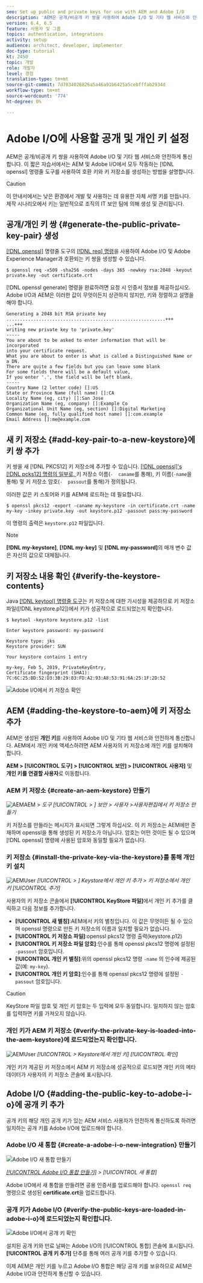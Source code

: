 ```yaml
---
seo: Set up public and private keys for use with AEM and Adobe I/O
description: 'AEM은 공개/비공개 키 쌍을 사용하여 Adobe I/O 및 기타 웹 서비스와 안전하게 통신합니다. 이 짧은 자습서에서는 AEM 및 Adobe I/O에서 모두 작동하는 openssl 명령줄 도구를 사용하여 호환 키와 키 키스토어를 생성하는 방법을 설명합니다. '
version: 6.4, 6.5
feature: 사용자 및 그룹
topics: authentication, integrations
activity: setup
audience: architect, developer, implementer
doc-type: tutorial
kt: 2450
topic: 개발
role: 개발자
level: 경험
translation-type: tm+mt
source-git-commit: 7d7034026826a5a46a91b6425a5cebfffab2934d
workflow-type: tm+mt
source-wordcount: '774'
ht-degree: 0%

---
```



# Adobe I/O에 사용할 공개 및 개인 키 설정

AEM은 공개/비공개 키 쌍을 사용하여 Adobe I/O 및 기타 웹 서비스와 안전하게 통신합니다. 이 짧은 자습서에서는 AEM 및 Adobe I/O에서 모두 작동하는 [!DNL openssl] 명령줄 도구를 사용하여 호환 키와 키 저장소를 생성하는 방법을 설명합니다.

>[!CAUTION]
>
>이 안내서에서는 낮은 환경에서 개발 및 사용하는 데 유용한 자체 서명 키를 만듭니다. 제작 시나리오에서 키는 일반적으로 조직의 IT 보안 팀에 의해 생성 및 관리됩니다.

## 공개/개인 키 쌍 {#generate-the-public-private-key-pair} 생성

[[!DNL openssl]](https://www.openssl.org/docs/man1.0.2/man1/openssl.html) 명령줄 도구의 [[!DNL req] 명령](https://www.openssl.org/docs/man1.0.2/man1/req.html)을 사용하여 Adobe I/O 및 Adobe Experience Manager과 호환되는 키 쌍을 생성할 수 있습니다.

```shell
$ openssl req -x509 -sha256 -nodes -days 365 -newkey rsa:2048 -keyout private.key -out certificate.crt
```

[!DNL openssl generate] 명령을 완료하려면 요청 시 인증서 정보를 제공하십시오. Adobe I/O과 AEM은 이러한 값이 무엇이든지 상관하지 않지만, 키와 정렬하고 설명을 해야 합니다.

```
Generating a 2048 bit RSA private key
...........................................................+++
...+++
writing new private key to 'private.key'
-----
You are about to be asked to enter information that will be incorporated
into your certificate request.
What you are about to enter is what is called a Distinguished Name or a DN.
There are quite a few fields but you can leave some blank
For some fields there will be a default value,
If you enter '.', the field will be left blank.
-----
Country Name (2 letter code) []:US
State or Province Name (full name) []:CA
Locality Name (eg, city) []:San Jose
Organization Name (eg, company) []:Example Co
Organizational Unit Name (eg, section) []:Digital Marketing
Common Name (eg, fully qualified host name) []:com.example
Email Address []:me@example.com
```

## 새 키 저장소 {#add-key-pair-to-a-new-keystore}에 키 쌍 추가

키 쌍을 새 [!DNL PKCS12] 키 저장소에 추가할 수 있습니다. [[!DNL openssl]'s [!DNL pcks12] 명령의 일부로, ](https://www.openssl.org/docs/man1.0.2/man1/pkcs12.html) 키 저장소 이름(`-  caname`를 통해), 키 이름(`-name`을 통해) 및 키 저장소 암호(`-  passout`를 통해)가 정의됩니다.

이러한 값은 키 스토어와 키를 AEM에 로드하는 데 필요합니다.

```shell
$ openssl pkcs12 -export -caname my-keystore -in certificate.crt -name my-key -inkey private.key -out keystore.p12 -passout pass:my-password
```

이 명령의 출력은 `keystore.p12` 파일입니다.

>[!NOTE]
>
>**[!DNL my-keystore]**, **[!DNL my-key]** 및 **[!DNL my-password]**&#x200B;의 매개 변수 값은 자신의 값으로 대체됩니다.

## 키 저장소 내용 확인 {#verify-the-keystore-contents}

Java [[!DNL keytool] 명령줄 도구](https://docs.oracle.com/middleware/1213/wls/SECMG/keytool-summary-appx.htm#SECMG818)는 키 저장소에 대한 가시성을 제공하므로 키 저장소 파일([!DNL keystore.p12])에서 키가 성공적으로 로드되었는지 확인합니다.

```shell
$ keytool -keystore keystore.p12 -list

Enter keystore password: my-password

Keystore type: jks
Keystore provider: SUN

Your keystore contains 1 entry

my-key, Feb 5, 2019, PrivateKeyEntry,
Certificate fingerprint (SHA1): 7C:6C:25:BD:52:D3:3B:29:83:FD:A2:93:A8:53:91:6A:25:1F:2D:52
```

![Adobe I/O에서 키 저장소 확인](assets/set-up-public-private-keys-for-use-with-aem-and-adobe-io/adobe-io--public-keys.png)

## AEM {#adding-the-keystore-to-aem}에 키 저장소 추가

AEM은 생성된 **개인 키**&#x200B;를 사용하여 Adobe I/O 및 기타 웹 서비스와 안전하게 통신합니다. AEM에서 개인 키에 액세스하려면 AEM 사용자의 키 저장소에 개인 키를 설치해야 합니다.

**AEM > [!UICONTROL 도구] > [!UICONTROL 보안] > [!UICONTROL 사용자]** 및 **개인 키를 연결할 사용자**&#x200B;로 이동합니다.

### AEM 키 저장소 {#create-an-aem-keystore} 만들기

![AEMAEM > ](assets/set-up-public-private-keys-for-use-with-aem-and-adobe-io/aem--create-keystore.png)
*도구  [!UICONTROL > ] 보안  > 사용자   >사용자편집에서 키 저장소 만들기*

키 저장소를 만들라는 메시지가 표시되면 그렇게 하십시오. 이 키 저장소는 AEM에만 존재하며 openssl을 통해 생성된 키 저장소가 아닙니다. 암호는 어떤 것이든 될 수 있으며 [!DNL openssl] 명령에 사용된 암호와 동일할 필요가 없습니다.

### 키 저장소 {#install-the-private-key-via-the-keystore}를 통해 개인 키 설치

![AEMUser](assets/set-up-public-private-keys-for-use-with-aem-and-adobe-io/aem--add-private-key.png)
*[!UICONTROL > ] Keystore에서 개인 키 추가  > 키 저장소에서 개인 키  [!UICONTROL 추가]*

사용자의 키 저장소 콘솔에서 **[!UICONTROL KeyStore 파일]**&#x200B;에서 개인 키 추가를 클릭하고 다음 정보를 추가합니다.

* **[!UICONTROL 새 별칭]**:AEM에서 키의 별칭입니다. 이 값은 무엇이든 될 수 있으며 openssl 명령으로 만든 키 저장소의 이름과 일치할 필요가 없습니다.
* **[!UICONTROL 키 저장소 파일]**:openssl pkcs12 명령 출력(keystore.p12)
* **[!UICONTROL 키 저장소 파일 암호]**:인수를 통해 openssl pkcs12 명령에 설정된  `-passout` 암호입니다.
* **[!UICONTROL 개인 키 별칭]**:위의 openssl pkcs12 명령 `-name` 의 인수에 제공된 값(예: `my-key`).
* **[!UICONTROL 개인 키 암호]**:인수를 통해 openssl pkcs12 명령에 설정된  `-passout` 암호입니다.

>[!CAUTION]
>
>KeyStore 파일 암호 및 개인 키 암호는 두 입력에 모두 동일합니다. 일치하지 않는 암호를 입력하면 키를 가져오지 않습니다.

### 개인 키가 AEM 키 저장소 {#verify-the-private-key-is-loaded-into-the-aem-keystore}에 로드되었는지 확인합니다.

![AEMUser ](assets/set-up-public-private-keys-for-use-with-aem-and-adobe-io/aem--keystore.png)
*[!UICONTROL > Keystore에서 개인 키]   [!UICONTROL 확인]*

개인 키가 제공된 키 저장소에서 AEM 키 저장소에 성공적으로 로드되면 개인 키의 메타데이터가 사용자의 키 저장소 콘솔에 표시됩니다.

## Adobe I/O {#adding-the-public-key-to-adobe-i-o}에 공개 키 추가

공개 키의 해당 개인 공개 키가 있는 AEM 서비스 사용자가 안전하게 통신하도록 하려면 일치하는 공개 키를 Adobe I/O에 업로드해야 합니다.

### Adobe I/O 새 통합 {#create-a-adobe-i-o-new-integration} 만들기

![Adobe I/O 새 통합 만들기](assets/set-up-public-private-keys-for-use-with-aem-and-adobe-io/adobe-io--create-new-integration.png)

*[[!UICONTROL Adobe I/O 통합 만들기]](https://console.adobe.io/) >  [!UICONTROL 새 통합]*

Adobe I/O에서 새 통합을 만들려면 공용 인증서를 업로드해야 합니다. `openssl req` 명령으로 생성된 **certificate.crt**&#x200B;을 업로드합니다.

### 공개 키가 Adobe I/O {#verify-the-public-keys-are-loaded-in-adobe-i-o}에 로드되었는지 확인합니다.

![Adobe I/O에서 공개 키 확인](assets/set-up-public-private-keys-for-use-with-aem-and-adobe-io/adobe-io--public-keys.png)

설치된 공개 키와 만료 날짜는 Adobe I/O의 [!UICONTROL 통합] 콘솔에 표시됩니다.**[!UICONTROL 공개 키 추가]** 단추를 통해 여러 공개 키를 추가할 수 있습니다.

이제 AEM은 개인 키를 누르고 Adobe I/O 통합은 해당 공개 키를 보유하므로 AEM은 Adobe I/O과 안전하게 통신할 수 있습니다.
